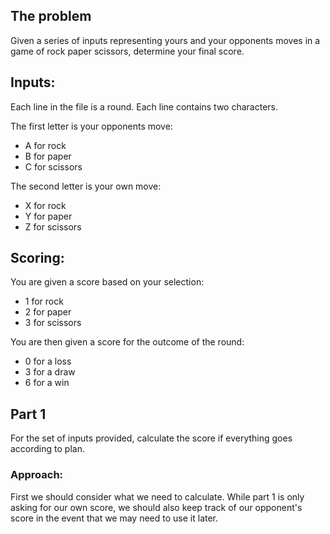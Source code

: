 ## The problem

Given a series of inputs representing yours and your opponents moves in a game of rock paper scissors, determine your final score.

## Inputs:
Each line in the file is a round. Each line contains two characters.

The first letter is your opponents move:
- A for rock
- B for paper
- C for scissors

The second letter is your own move:
- X for rock
- Y for paper
- Z for scissors

## Scoring:
You are given a score  based on your selection:
- 1 for rock
- 2 for paper
- 3 for scissors

You are then given a score for the outcome of the round:
- 0 for a loss
- 3 for a draw
- 6 for a win

## Part 1
For the set of inputs provided, calculate the score if everything goes according to plan.

### Approach:

First we should consider what we need to calculate. While part 1 is only asking for our own score, we should also keep track of our opponent's score in the event that we may need to use it later.